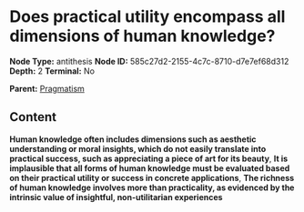 # Does practical utility encompass all dimensions of human knowledge?

**Node Type:** antithesis
**Node ID:** 585c27d2-2155-4c7c-8710-d7e7ef68d312
**Depth:** 2
**Terminal:** No

**Parent:** [Pragmatism](pragmatism.md)

## Content

**Human knowledge often includes dimensions such as aesthetic understanding or moral insights, which do not easily translate into practical success, such as appreciating a piece of art for its beauty**, **It is implausible that all forms of human knowledge must be evaluated based on their practical utility or success in concrete applications**, **The richness of human knowledge involves more than practicality, as evidenced by the intrinsic value of insightful, non-utilitarian experiences**
